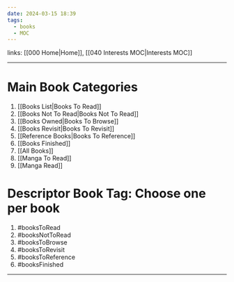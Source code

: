 ```yaml
---
date: 2024-03-15 18:39
tags:
  - books
  - MOC
---
```

links: [[000 Home|Home]], [[040 Interests MOC|Interests MOC]]

---
# Main Book Categories
1. [[Books List|Books To Read]] 
2. [[Books Not To Read|Books Not To Read]]
3. [[Books Owned|Books To Browse]]
4. [[Books Revisit|Books To Revisit]]
5. [[Reference Books|Books To Reference]]
6. [[Books Finished]]
7. [[All Books]]
8. [[Manga To Read]]
9. [[Manga Read]]
# Descriptor Book Tag: Choose one per book
1. #booksToRead 
2. #booksNotToRead
3. #booksToBrowse
4. #booksToRevisit
5. #booksToReference
6. #booksFinished


---
